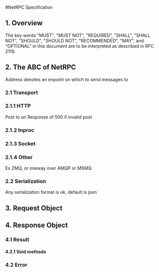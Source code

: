 #NetRPC Specification

## 1. Overview
The key words "MUST", "MUST NOT", "REQUIRED", "SHALL", "SHALL NOT", "SHOULD", "SHOULD NOT", "RECOMMENDED", "MAY", and "OPTIONAL" in this document are to be interpreted as described in RFC 2119.

## 2. The ABC of NetRPC
Address denotes an enpoint on which to send messages to
### 2.1 Transport
### 2.1.1 HTTP
Post to uri
Response of 500 if invalid post
### 2.1.2 Inproc
### 2.1.3 Socket
### 2.1.4 Other 
Ex ZMQ, or oneway over AMQP or MSMQ

### 2.2 Serialization
Any serialization format is ok, default is json

## 3. Request Object

## 4. Response Object
### 4.1 Result
#### 4.2.1 Void methods
### 4.2 Error